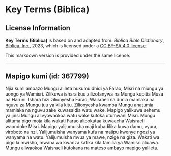 # Key Terms (Biblica)

## License Information

**Key Terms (Biblica)** is based on and adapted from: _Biblica Bible Dictionary_, [Biblica, Inc.](https://www.biblica.com/), 2023, which is licensed under a [CC BY-SA 4.0 license](https://creativecommons.org/licenses/by-sa/4.0/legalcode.en).

This markdown version is provided under the same license.



--------------------------------

## Mapigo kumi (id: 367799)

Njia kumi ambazo Mungu alileta hukumu dhidi ya Farao, Misri na miungu ya uongo ya Wamisri. Zilikuwa ishara kuu zilizofanywa na Mungu kupitia Musa na Haruni. Ishara hizi zilionyesha Farao, Waisraeli na dunia mamlaka na nguvu za Mungu juu ya kila kitu. Zilionyesha kwamba Mungu anatumia mamlaka na nguvu zake kuwasaidia watu wake. Mapigo yalikuwa sehemu ya jinsi Mungu alivyowaokoa watu wake kutoka utumwani Misri. Mungu alituma pigo moja kila wakati Farao alipokataa kuwaacha Waisraeli waondoke Misri. Mapigo yalijumuisha maji kubadilika kuwa damu, vyura, viroboto na nzi. Yalijumuisha wanyama kufa na majipu kwenye ngozi ya wanyama na watu. Yalijumuisha mvua ya mawe, nzige na giza. Wakati wa pigo la mwisho, mwana wa kwanza katika kila familia ya Wamisri aliuawa. Mungu aliwaokoa Waisraeli kutokana na mateso ambayo mapigo yalileta.


